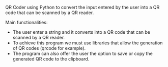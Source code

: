 QR Coder using Python to convert the input entered by the user into a QR code that can be scanned by a QR reader.

Main functionalities:

- The user enter a string and it converts into a QR code that can be scanned by a QR reader.
- To achieve this program we must use libraries that allow the generation of QR codes (qrcode for example).
- The program can also offer the user the option to save or copy the generated QR code to the clipboard.
